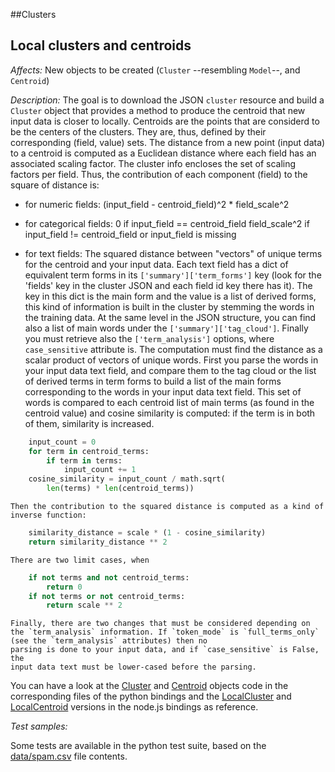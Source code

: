 ##Clusters

Local clusters and centroids
----------------------------------------

*Affects:* New objects to be
created (`Cluster` --resembling `Model`--, and `Centroid`)

*Description:* The goal is to download the JSON `cluster` resource and build
a `Cluster` object that provides a method to produce the centroid that new
input data is closer to locally. Centroids are the points
that are considerd to be the centers of the clusters. They are, thus, defined
by their corresponding (field, value) sets. The distance from a new point
(input data) to a centroid is computed as a Euclidean distance where each
field has an associated scaling factor. The cluster info encloses the set
of scaling factors per field. Thus, the contribution of each component (field)
to the square of distance is:

- for numeric fields: (input_field - centroid_field)^2 * field_scale^2 

- for categorical fields: 
    0 if input_field == centroid_field
    field_scale^2 if input_field != centroid_field or input_field is missing

- for text fields:
   The squared distance between "vectors" of unique terms for the centroid and
   your input data. Each text field has a dict of equivalent term forms in its
   `['summary']['term_forms']` key (look for the 'fields' key in the cluster
   JSON and each field id key there has it). The key in this dict is the
   main form and the value is a list of derived forms, this kind of information
   is built in the cluster by stemming the words in the training data.
   At the same level in the JSON structure, you can find also a list
   of main words under the `['summary']['tag_cloud']`. Finally you must
   retrieve also the `['term_analysis']` options, where `case_sensitive`
   attribute is. The computation must find the distance as a scalar product
   of vectors of unique words. First you parse the words in your input data
   text field, and compare them to the tag cloud or the list of derived terms
   in term forms to build a list of the main forms corresponding to the
   words in your input data text field. This set of words is compared to each
   centroid list of main terms (as found in the centroid value) and
   cosine similarity is computed: if the term is in both of them, similarity is
   increased.


```python 
    input_count = 0
    for term in centroid_terms:
        if term in terms:
            input_count += 1
    cosine_similarity = input_count / math.sqrt(
        len(terms) * len(centroid_terms))
```

    Then the contribution to the squared distance is computed as a kind of
    inverse function:

```python
    similarity_distance = scale * (1 - cosine_similarity)
    return similarity_distance ** 2
```

    There are two limit cases, when

```python
    if not terms and not centroid_terms:
        return 0
    if not terms or not centroid_terms:
        return scale ** 2
```

    Finally, there are two changes that must be considered depending on
    the `term_analysis` information. If `token_mode` is `full_terms_only`
    (see the `term_analysis` attributes) then no
    parsing is done to your input data, and if `case_sensitive` is False, the
    input data text must be lower-cased before the parsing.

You can have a look at the
[Cluster](https://github.com/bigmlcom/python/blob/next/bigml/cluster.py) and
[Centroid](https://github.com/bigmlcom/python/blob/next/bigml/centroid.py)
objects code in the
corresponding files of the python bindings and the [LocalCluster](https://github.com/bigmlcom/bigml-node/blob/master/lib/LocalCluster.js)
and [LocalCentroid](https://github.com/bigmlcom/bigml-node/blob/master/lib/LocalCentroid.js) versions in
the node.js bindings as reference.

*Test samples:*

Some tests are available in the python test suite, based on the
[data/spam.csv](data/spam.csv)
file contents.
